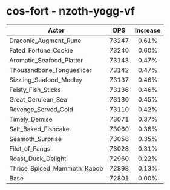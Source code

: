 # cos-fort - nzoth-yogg-vf
| Actor | DPS | Increase |
|---|:---:|:---:|
|Draconic_Augment_Rune|73247|0.61%|
|Fated_Fortune_Cookie|73240|0.60%|
|Aromatic_Seafood_Platter|73143|0.47%|
|Thousandbone_Tongueslicer|73142|0.47%|
|Sizzling_Seafood_Medley|73137|0.46%|
|Feisty_Fish_Sticks|73136|0.46%|
|Great_Cerulean_Sea|73130|0.45%|
|Revenge_Served_Cold|73110|0.42%|
|Timely_Demise|73071|0.37%|
|Salt_Baked_Fishcake|73060|0.36%|
|Seamoth_Surprise|73058|0.35%|
|Filet_of_Fangs|73028|0.31%|
|Roast_Duck_Delight|72960|0.22%|
|Thrice_Spiced_Mammoth_Kabob|72898|0.13%|
|Base|72801|0.00%|
